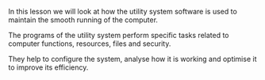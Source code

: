 In this lesson we will look at how the utility system software is used to maintain the smooth running of the computer.

The programs of the utility system perform specific tasks related to computer functions, resources, files and security. 

They help to configure the system, analyse how it is working and optimise it to improve its efficiency.